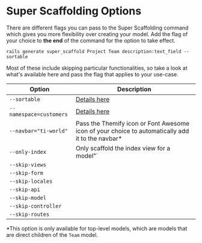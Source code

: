 # Super Scaffolding Options

There are different flags you can pass to the Super Scaffolding command which gives you more flexibility over creating your model. Add the flag of your choice to **the end** of the command for the option to take effect.
```
rails generate super_scaffold Project Team description:text_field --sortable
```

Most of these include skipping particular functionalities, so take a look at what's available here and pass the flag that applies to your use-case.

| Option | Description |
|--------|-------------|
| `--sortable` | [Details here](/docs/super-scaffolding/sortable.md) |
| `--namespace=customers` | [Details here](/docs/namespacing.md) |
| `--navbar="ti-world"` | Pass the Themify icon or Font Awesome icon of your choice to automatically add it to the navbar* |
| `--only-index` | Only scaffold the index view for a model"` |
| `--skip-views` | |
| `--skip-form` | |
| `--skip-locales` | |
| `--skip-api` | |
| `--skip-model` | |
| `--skip-controller` | |
| `--skip-routes` | |

*This option is only available for top-level models, which are models that are direct children of the `Team` model.
